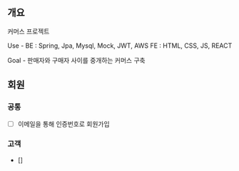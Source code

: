 ## 개요
커머스 프로젝트

Use - BE : Spring, Jpa, Mysql, Mock, JWT, AWS
      FE : HTML, CSS, JS, REACT

Goal - 판매자와 구매자 사이를 중개하는 커머스 구축

## 회원
### 공통
- [ ] 이메일을 통해 인증번호로 회원가입

### 고객
- [] 
